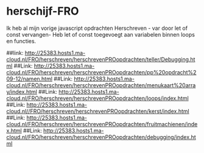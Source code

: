 # herschijf-FRO 
Ik heb al mijn vorige javascript opdrachten Herschreven - var door let of const vervangen- Heb let of const toegevoegt aan variabelen binnen loops en functies.

##link: http://25383.hosts1.ma-cloud.nl/FRO/herschreven/herschrevenPROopdrachten/teller/Debugging.html
##Link: http://25383.hosts1.ma-cloud.nl/FRO/herschreven/herschrevenPROopdrachten/pp%20opdracht%209-12/namen.html
##Link: http://25383.hosts1.ma-cloud.nl/FRO/herschreven/herschrevenPROopdrachten/menukaart%20array/index.html
##Link: http://25383.hosts1.ma-cloud.nl/FRO/herschreven/herschrevenPROopdrachten/loops/index.html
##Link: http://25383.hosts1.ma-cloud.nl//FRO/herschreven/herschrevenPROopdrachten/kerst/index.html
##Link: http://25383.hosts1.ma-cloud.nl/FRO/herschreven/herschrevenPROopdrachten/fruitmachienen/index.html
##Link: http://25383.hosts1.ma-cloud.nl/FRO/herschreven/herschrevenPROopdrachten/debugging/index.html
